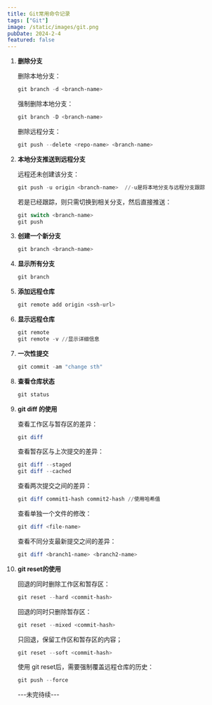 ```yaml
---
title: Git常用命令记录
tags: ["Git"]
image: /static/images/git.png
pubDate: 2024-2-4
featured: false
---
```


1. **删除分支**

   删除本地分支：

   ```powershell
   git branch -d <branch-name>
   ```

   强制删除本地分支：

   ```powershell
   git branch -D <branch-name>
   ```

   删除远程分支：

   ```powershell
   git push --delete <repo-name> <branch-name>
   ```

   

2. **本地分支推送到远程分支**

   远程还未创建该分支：

   ```powershell
   git push -u origin <branch-name>  //-u是将本地分支与远程分支跟踪
   ```

   若是已经跟踪，则只需切换到相关分支，然后直接推送：

   ```powershell
   git switch <branch-name>
   git push
   ```

   

3. **创建一个新分支**

   ```powershell
   git branch <branch-name>
   ```

   

4. **显示所有分支**

   ```powershell
   git branch
   ```



5. **添加远程仓库**

   ```powershell
   git remote add origin <ssh-url>
   ```

   

6. **显示远程仓库**

   ```powershell
   git remote
   git remote -v //显示详细信息
   ```

   

7. **一次性提交**

   ```powershell
   git commit -am "change sth"
   ```

   

8. **查看仓库状态**

   ```powershell
   git status
   ```

   

9. **git diff 的使用**

   查看工作区与暂存区的差异：

   ```powershell
   git diff
   ```

   查看暂存区与上次提交的差异：

   ```powershell
   git diff --staged
   git diff --cached
   ```

   查看两次提交之间的差异：

   ```powershell
   git diff commit1-hash commit2-hash //使用哈希值
   ```

   查看单独一个文件的修改：

   ```powershell
   git diff <file-name>
   ```

   查看不同分支最新提交之间的差异：

   ```powershell
   git diff <branch1-name> <branch2-name>
   ```

   

10. **git reset的使用**

    回退的同时删除工作区和暂存区：

    ```powershell
    git reset --hard <commit-hash>
    ```

    回退的同时只删除暂存区：

    ```powershell
    git reset --mixed <commit-hash>
    ```

    只回退，保留工作区和暂存区的内容；

    ```powershell
    git reset --soft <commit-hash>
    ```

    使用 git reset后，需要强制覆盖远程仓库的历史：

    ```powershell
    git push --force
    ```

    

    ---未完待续---